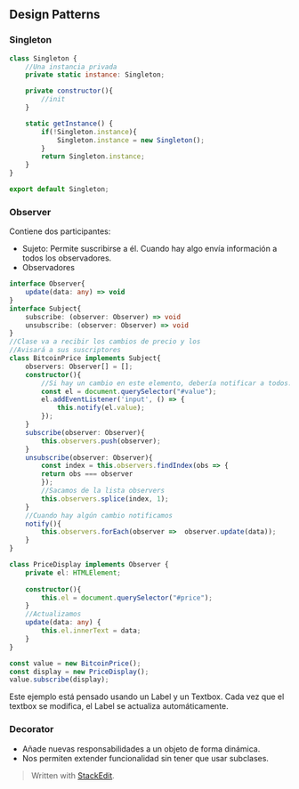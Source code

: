 ## Design Patterns

### Singleton

```javascript
class Singleton {
	//Una instancia privada 
	private static instance: Singleton;

	private constructor(){
		//init
	}

	static getInstance() {
		if(!Singleton.instance){
			Singleton.instance = new Singleton();
		}
		return Singleton.instance;
	}
}

export default Singleton;
```

### Observer

Contiene dos participantes:
- Sujeto: Permite suscribirse a él. Cuando hay algo envía información a todos los observadores.
- Observadores

```typescript
interface Observer{
	update(data: any) => void
}
interface Subject{
	subscribe: (observer: Observer) => void
	unsubscribe: (observer: Observer) => void
}
//Clase va a recibir los cambios de precio y los
//Avisará a sus suscriptores 
class BitcoinPrice implements Subject{
	observers: Observer[] = [];
	constructor(){
		//Si hay un cambio en este elemento, debería notificar a todos.
		const el = document.querySelector("#value");	
		el.addEventListener('input', () => {
			this.notify(el.value);
		});
	}
	subscribe(observer: Observer){
		this.observers.push(observer);
	}
	unsubscribe(observer: Observer){
		const index = this.observers.findIndex(obs => {
		return obs === observer 
		});
		//Sacamos de la lista observers
		this.observers.splice(index, 1);
	}
	//Cuando hay algún cambio notificamos
	notify(){
		this.observers.forEach(observer => 	observer.update(data));
	}
}

class PriceDisplay implements Observer {
	private el: HTMLElement;
	
	constructor(){
		this.el = document.querySelector("#price");
	}
	//Actualizamos
	update(data: any) {
		this.el.innerText = data;
	}
}

const value = new BitcoinPrice();
const display = new PriceDisplay();
value.subscribe(display);
```
Este ejemplo está pensado usando un Label y un Textbox.
Cada vez que el textbox se modifica, el Label se actualiza automáticamente.

### Decorator

- Añade nuevas responsabilidades a un objeto de forma dinámica.
- Nos permiten extender funcionalidad sin tener que usar subclases.



> Written with [StackEdit](https://stackedit.io/).
<!--stackedit_data:
eyJoaXN0b3J5IjpbMTI5MTI2NjU0NCwtNDkzNjEwMzY4LC0xMj
M4NjY4MzQ2LC05Mjc1MzQxMzUsLTQ0Mjk5MzI1NywtNTY5Mjk0
NzU0LC0xNTIwMDY5NTc1LDE5NjExNzQ1OTJdfQ==
-->